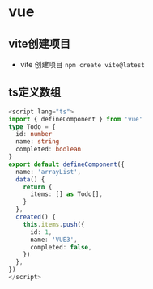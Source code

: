 # vue

## vite创建项目

- vite 创建项目 ` npm create vite@latest `

## ts定义数组

```typescript
<script lang="ts">
import { defineComponent } from 'vue'
type Todo = {
  id: number
  name: string
  completed: boolean
}
export default defineComponent({
  name: 'arrayList',
  data() {
    return {
      items: [] as Todo[],
    }
  },
  created() {
    this.items.push({
      id: 1,
      name: 'VUE3',
      completed: false,
    })
  },
})
</script>

```

